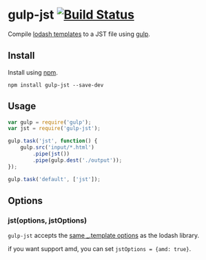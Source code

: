 gulp-jst [![Build Status](https://travis-ci.org/rdmurphy/gulp-jst.png?branch=master)](https://travis-ci.org/rdmurphy/gulp-jst)
========

Compile [lodash templates](http://lodash.com/docs#template) to a JST file using [gulp](https://github.com/wearefractal/gulp).

Install
-------

Install using [npm](https://npmjs.org/package/gulp-jst).

```
npm install gulp-jst --save-dev
```

Usage
-----

```js
var gulp = require('gulp');
var jst = require('gulp-jst');

gulp.task('jst', function() {
    gulp.src('input/*.html')
        .pipe(jst())
        .pipe(gulp.dest('./output'));
});

gulp.task('default', ['jst']);
```

Options
-------

### jst(options, jstOptions)

`gulp-jst` accepts the [same _.template options](http://lodash.com/docs#template) as the lodash library.

if you want support amd, you can set `jstOptions = {amd: true}`.

